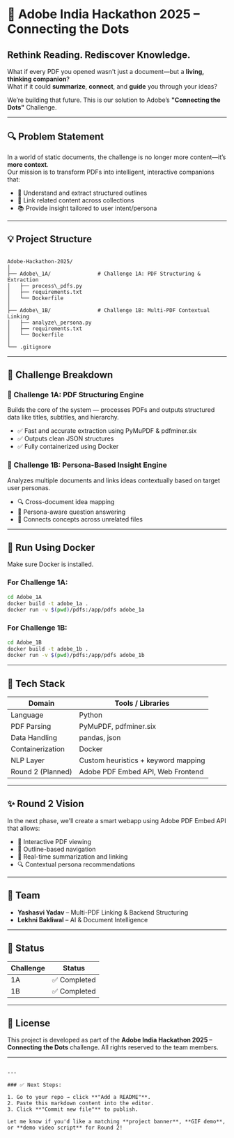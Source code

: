 # 🚀 Adobe India Hackathon 2025 – Connecting the Dots  
## Rethink Reading. Rediscover Knowledge.

What if every PDF you opened wasn't just a document—but a **living, thinking companion**?  
What if it could **summarize**, **connect**, and **guide** you through your ideas?

We’re building that future. This is our solution to Adobe’s **"Connecting the Dots"** Challenge.

---

## 🔍 Problem Statement

In a world of static documents, the challenge is no longer more content—it’s **more context**.  
Our mission is to transform PDFs into intelligent, interactive companions that:

- 🧠 Understand and extract structured outlines  
- 🔗 Link related content across collections  
- 📚 Provide insight tailored to user intent/persona

---

## 💡 Project Structure

```

Adobe-Hackathon-2025/
│
├── Adobe\_1A/               # Challenge 1A: PDF Structuring & Extraction
│   ├── process\_pdfs.py
│   ├── requirements.txt
│   └── Dockerfile
│
├── Adobe\_1B/               # Challenge 1B: Multi-PDF Contextual Linking
│   ├── analyze\_persona.py
│   ├── requirements.txt
│   └── Dockerfile
│
└── .gitignore

````

---

## 📂 Challenge Breakdown

### 🔹 Challenge 1A: PDF Structuring Engine

Builds the core of the system — processes PDFs and outputs structured data like titles, subtitles, and hierarchy.

- ✅ Fast and accurate extraction using PyMuPDF & pdfminer.six  
- ✅ Outputs clean JSON structures  
- ✅ Fully containerized using Docker  

### 🔹 Challenge 1B: Persona-Based Insight Engine

Analyzes multiple documents and links ideas contextually based on target user personas.

- 🔍 Cross-document idea mapping  
- 🧭 Persona-aware question answering  
- 🔗 Connects concepts across unrelated files  

---

## 🐳 Run Using Docker

Make sure Docker is installed.

### For Challenge 1A:

```bash
cd Adobe_1A
docker build -t adobe_1a .
docker run -v $(pwd)/pdfs:/app/pdfs adobe_1a
````

### For Challenge 1B:

```bash
cd Adobe_1B
docker build -t adobe_1b .
docker run -v $(pwd)/pdfs:/app/pdfs adobe_1b
```

---

## 🧠 Tech Stack

| Domain            | Tools / Libraries                   |
| ----------------- | ----------------------------------- |
| Language          | Python                              |
| PDF Parsing       | PyMuPDF, pdfminer.six               |
| Data Handling     | pandas, json                        |
| Containerization  | Docker                              |
| NLP Layer         | Custom heuristics + keyword mapping |
| Round 2 (Planned) | Adobe PDF Embed API, Web Frontend   |

---

## ✨ Round 2 Vision

In the next phase, we'll create a smart webapp using Adobe PDF Embed API that allows:

* 📖 Interactive PDF viewing
* 🧭 Outline-based navigation
* 🧠 Real-time summarization and linking
* 🔍 Contextual persona recommendations

---

## 👥 Team


* **Yashasvi Yadav** – Multi-PDF Linking & Backend Structuring
*  **Lekhni Bakliwal** – AI & Document Intelligence

---

## 📌 Status

| Challenge | Status         |
| --------- | -------------- |
| 1A        | ✅ Completed    |
| 1B        | ✅ Completed    |


---

## 📄 License

This project is developed as part of the **Adobe India Hackathon 2025 – Connecting the Dots** challenge. All rights reserved to the team members.

---

```

---

### ✅ Next Steps:

1. Go to your repo → click **"Add a README"**.
2. Paste this markdown content into the editor.
3. Click **"Commit new file"** to publish.

Let me know if you'd like a matching **project banner**, **GIF demo**, or **demo video script** for Round 2!
```
